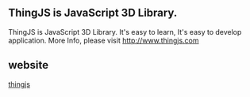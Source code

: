 ## ThingJS is JavaScript 3D Library.
ThingJS is JavaScript 3D Library. It's easy to learn, It's easy to develop application.  More Info, please visit  http://www.thingjs.com
## website
[thingjs](http://www.thingjs.com)